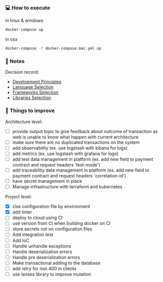 ### :computer: How to execute

in linux & windows
```bash
docker-compose up
```

in osx 
```bash 
docker-compose -f docker-compose.mac.yml up
```

### :memo: Notes

Decision record:
- [Development Principles](docs/development_principles.md)
- [Language Selection](docs/language.md)
- [Frameworks Selection](docs/frameworks.md)
- [Libraries Selection](docs/libraries.md)

### :pushpin: Things to improve

Architecture level:
- [ ] provide output topic to give feedback about outcome of transaction as web is unable to know what happen with current architecture
- [ ] make sure there are no duplicated transactions on the system
- [ ] add observability (ex. use logstash with kibana for logs)
- [ ] add metrics (ex. use logstash with grafana for logs)
- [ ] add test data management in platform (ex. add new field to payment contract and request headers 'test-mode')
- [ ] add traceability data management in platform (ex. add new field to payment contract and request headers 'correlation-id')
- [ ] have secret management in place
- [ ] Manage infrastructure with terraform and kubernetes

Project level:
- [x] Use configuration file by environment
- [x] add linter
- [ ] deploy to cloud using CI
- [ ] use version from CI when building docker on CI
- [ ] store secrets not on configuration files
- [ ] Add integration test
- [ ] Add IoC
- [ ] Handle unhandle exceptions
- [ ] Handle deserialization errors
- [ ] Handle pre deserialization errors
- [ ] Make transactional adding to the database
- [ ] add retry for non 400 in clients
- [ ] use lenses library to improve mutation
